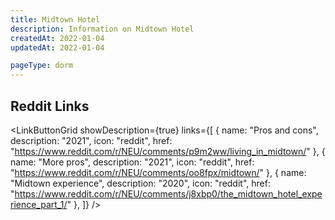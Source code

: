 ```yaml
---
title: Midtown Hotel
description: Information on Midtown Hotel
createdAt: 2022-01-04
updatedAt: 2022-01-04

pageType: dorm
---
```


## Reddit Links

<LinkButtonGrid showDescription={true} links={[
{
name: "Pros and cons",
description: "2021",
icon: "reddit",
href: "https://www.reddit.com/r/NEU/comments/p9m2ww/living_in_midtown/"
},
{
name: "More pros",
description: "2021",
icon: "reddit",
href: "https://www.reddit.com/r/NEU/comments/oo8fpx/midtown/"
},
{
name: "Midtown experience",
description: "2020",
icon: "reddit",
href: "https://www.reddit.com/r/NEU/comments/j8xbp0/the_midtown_hotel_experience_part_1/"
},
]} />
